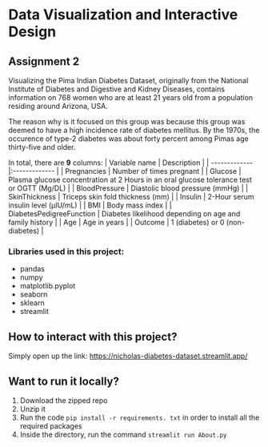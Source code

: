 
# Data Visualization and Interactive Design

## Assignment 2

Visualizing the Pima Indian Diabetes Dataset, originally from the National Institute of Diabetes and Digestive and Kidney Diseases, contains information on 768 women who are at least 21 years old from a population residing around Arizona, USA.

The reason why is it focused on this group was because this group was deemed to have a high incidence rate of diabetes mellitus. By the 1970s, the occurence of type-2 diabetes was about forty percent among Pimas age thirty-five and older.


In total, there are **9** columns:
| Variable name        | Description           |
| ------------- |:------------- |
| Pregnancies | Number of times pregnant |
| Glucose | Plasma glucose concentration at 2 Hours in an oral glucose tolerance test or OGTT (Mg/DL) |
| BloodPressure | Diastolic blood pressure (mmHg) |
| SkinThickness | Triceps skin fold thickness (mm) |
| Insulin | 2-Hour serum insulin level (μIU/mL) |
| BMI | Body mass index |
| DiabetesPedigreeFunction | Diabetes likelihood depending on age and family history |
| Age | Age in years |
| Outcome | 1 (diabetes) or 0 (non-diabetes) |


### Libraries used in this project:
 - pandas
 - numpy
 - matplotlib.pyplot
 - seaborn
 - sklearn
 - streamlit

## How to interact with this project?
Simply open up the link: https://nicholas-diabetes-dataset.streamlit.app/

## Want to run it locally?
 1. Download the zipped repo
 2. Unzip it
 3. Run the code ``` pip install -r requirements. txt ``` in order to install all the required packages
 4. Inside the directory, run the command ``` streamlit run About.py ```
